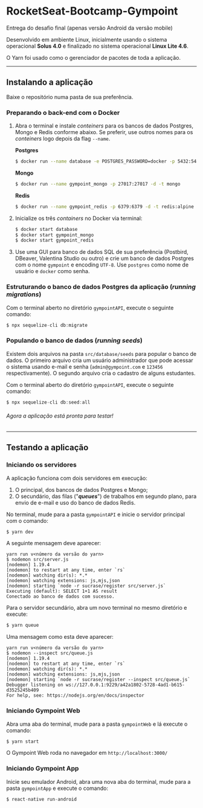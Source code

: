 # RocketSeat-Bootcamp-Gympoint
Entrega do desafio final (apenas versão Android da versão mobile)

Desenvolvido em ambiente Linux, inicialmente usando o sistema operacional <b>Solus 4.0</b> e finalizado no sistema operacional <b>Linux Lite 4.6</b>.

O Yarn foi usado como o gerenciador de pacotes de toda a aplicação.

------------

## Instalando a aplicação
Baixe o repositório numa pasta de sua preferência.

### Preparando o back-end com o Docker
1. Abra o terminal e instale *conteiners* para os bancos de dados Postgres, Mongo e Redis conforme abaixo. Se preferir, use outros nomes para os *conteiners* logo depois da flag  `--name`.

	**Postgres**
	```bash
	$ docker run --name database -e POSTGRES_PASSWORD=docker -p 5432:5432 -d postgres:11
	```
	**Mongo**
	```bash
	$ docker run --name gympoint_mongo -p 27017:27017 -d -t mongo
	```
	**Redis**
	```bash
	$ docker run --name gympoint_redis -p 6379:6379 -d -t redis:alpine
	```

1. Inicialize os três *containers* no Docker via terminal:
	```bash
	$ docker start database
	$ docker start gympoint_mongo 
	$ docker start gympoint_redis
	```

1. Use uma GUI para banco de dados SQL de sua preferência (Postbird, DBeaver, Valentina Studio ou outro) e crie um banco de dados Postgres com o nome `gympoint` e encoding `UTF-8`. Use `postgres` como nome de usuário e `docker` como senha.

### Estruturando o banco de dados Postgres da aplicação (*running migrations*)
Com o terminal aberto no diretório `gympointAPI`, execute o seguinte comando:
```javascript
$ npx sequelize-cli db:migrate 
```

### Populando o banco de dados (*running seeds*)
Existem dois arquivos na pasta `src/database/seeds` para popular o banco de dados. O primeiro arquivo cria um usuário administrador que pode acessar o sistema usando e-mail e senha (`admin@gympoint.com` e `123456` respectivamente). O segundo arquivo cria o cadastro de alguns estudantes.

Com o terminal aberto do diretório `gympointAPI`, execute o seguinte comando:
```javascript
$ npx sequelize-cli db:seed:all
```

###### Agora a aplicação está pronta para testar! 

------------
## Testando a aplicação

### Iniciando os servidores
A aplicação funciona com dois servidores em execução:
1. O principal, dos bancos de dados Postgres e Mongo;
1. O secundário, das filas ("***queues***") de trabalhos em segundo plano, para envio de e-mail e uso do banco de dados Redis.

No terminal, mude para a pasta `gympointAPI` e inicie o servidor principal com o comando:
```bash
$ yarn dev
```
A seguinte mensagem deve aparecer:
```
yarn run v<número da versão do yarn>
$ nodemon src/server.js
[nodemon] 1.19.4
[nodemon] to restart at any time, enter `rs`
[nodemon] watching dir(s): *.*
[nodemon] watching extensions: js,mjs,json
[nodemon] starting `node -r sucrase/register src/server.js`
Executing (default): SELECT 1+1 AS result
Conectado ao banco de dados com sucesso.
```
Para o servidor secundário, abra um novo terminal no mesmo diretório e execute:
```bash
$ yarn queue
```
Uma mensagem como esta deve aparecer:
```
yarn run v<número da versão do yarn>
$ nodemon --inspect src/queue.js
[nodemon] 1.19.4
[nodemon] to restart at any time, enter `rs`
[nodemon] watching dir(s): *.*
[nodemon] watching extensions: js,mjs,json
[nodemon] starting `node -r sucrase/register --inspect src/queue.js`
Debugger listening on ws://127.0.0.1:9229/a42a1802-5728-4ad1-b615-d3525245b409
For help, see: https://nodejs.org/en/docs/inspector
```

### Iniciando Gympoint Web
Abra uma aba do terminal, mude para a pasta `gympointWeb` e lá execute o comando:
```javascript
$ yarn start
```
O Gympoint Web roda no navegador em `http://localhost:3000/`

### Iniciando Gympoint App
Inicie seu emulador Android, abra uma nova aba do terminal, mude para a pasta `gympointApp` e execute o comando:
```javascript
$ react-native run-android
```

